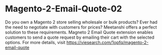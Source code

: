 # Magento-2-Email-Quote-02
Do you own a Magento 2 store selling wholesale or bulk products? Ever had the need to negotiate with customers for prices? Meetanshi offers a perfect solution to these requirements. Magneto 2 Email Quote extension enables customers to send a quote request by emailing their cart with the selected options. For more details, visit https://viesearch.com/1opfq/magento-2-email-quote
